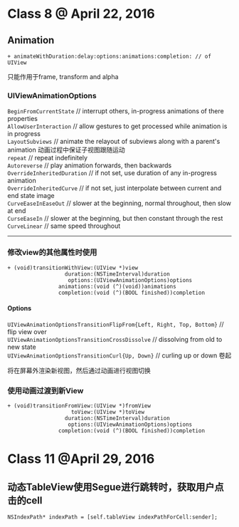 # Class 8 @ April 22, 2016
## Animation
    
    + animateWithDuration:delay:options:animations:completion: // of UIView
    
只能作用于frame, transform and alpha

### UIViewAnimationOptions
`BeginFromCurrentState` // interrupt others, in-progress animations of there properties  
`AllowUserInteraction` // allow gestures to get processed while animation is in progress  
`LayoutSubviews` // animate the relayout of subviews along with a parent's animation  动画过程中保证子视图跟随运动  
`repeat` // repeat indefinitely  
`Autoreverse` // play animation forwards, then backwards  
`OverrideInheritedDuration` // if not set, use duration of any in-progress animation  
`OverrideInheritedCurve` // if not set, just interpolate between current and end state image  
`CurveEaseInEaseOut` // slower at the beginning, normal throughout, then slow at end  
`CurseEaseIn` // slower at the beginning, but then constant through the rest  
`CurveLinear` // same speed throughout

---
### 修改view的其他属性时使用

    + (void)transitionWithView:(UIView *)view 
                      duration:(NSTimeInterval)duration 
                       options:(UIViewAnimationOptions)options
                    animations:(void (^)(void))animations 
                    completion:(void (^)(BOOL finished))completion
                    
#### Options
`UIViewAnimationOptionsTransitionFlipFrom{Left, Right, Top, Bottom}` // flip view over  
`UIViewAnimationOptionsTransitionCrossDissolve` // dissolving from old to new state  
`UIViewAnimationOptionsTransitionCurl{Up, Down}` // curling up or down 卷起  
  
将在屏幕外渲染新视图，然后通过动画进行视图切换

### 使用动画过渡到新View

    + (void)transitionFromView:(UIView *)fromView
                        toView:(UIView *)toView
                      duration:(NSTimeInterval)duration
                       options:(UIViewAnimationOptions)options
                    completion:(void (^)(BOOL finished))completion
                    
# Class 11 @April 29, 2016
## 动态TableView使用Segue进行跳转时，获取用户点击的cell
`NSIndexPath* indexPath = [self.tableView indexPathForCell:sender];`